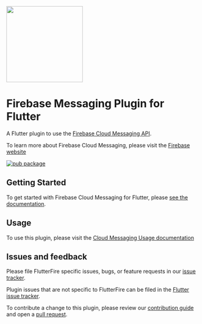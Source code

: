 [<img src="https://raw.githubusercontent.com/firebase/flutterfire/master/resources/flutter_favorite.png" width="200" />](https://flutter.dev/docs/development/packages-and-plugins/favorites)

# Firebase Messaging Plugin for Flutter

A Flutter plugin to use the [Firebase Cloud Messaging API](https://firebase.google.com/docs/cloud-messaging).

To learn more about Firebase Cloud Messaging, please visit the [Firebase website](https://firebase.google.com/products/cloud-messaging)

[![pub package](https://img.shields.io/pub/v/firebase_messaging.svg)](https://pub.dev/packages/firebase_messaging)

## Getting Started

To get started with Firebase Cloud Messaging for Flutter, please [see the documentation](https://firebase.flutter.dev/docs/messaging/overview).

## Usage

To use this plugin, please visit the [Cloud Messaging Usage documentation](https://firebase.flutter.dev/docs/messaging/usage)

## Issues and feedback

Please file FlutterFire specific issues, bugs, or feature requests in our [issue tracker](https://github.com/firebase/flutterfire/issues/new).

Plugin issues that are not specific to FlutterFire can be filed in the [Flutter issue tracker](https://github.com/flutter/flutter/issues/new).

To contribute a change to this plugin,
please review our [contribution guide](https://github.com/firebase/flutterfire/blob/master/CONTRIBUTING.md)
and open a [pull request](https://github.com/firebase/flutterfire/pulls).
